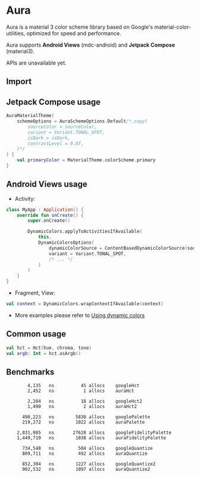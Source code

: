 # Aura

Aura is a material 3 color scheme library based on Google's material-color-utilities,
optimized for speed and performance.

Aura supports **Android Views** (mdc-android) and **Jetpack Compose** (material3).

APIs are unavailable yet.

## Import

## Jetpack Compose usage

```kotlin
AuraMaterialTheme(
    schemeOptions = AuraSchemeOptions.Default/*.copy(
        sourceColor = sourceColor,
        variant = Variant.TONAL_SPOT,
        isDark = isDark,
        contrastLevel = 0.0f,
    )*/
) {
    val primaryColor = MaterialTheme.colorScheme.primary
}
```

## Android Views usage

* Activity:

```kotlin
class MyApp : Application() {
    override fun onCreate() {
        super.onCreate()

        DynamicColors.applyToActivitiesIfAvailable(
            this,
            DynamicColorsOptions(
                dynamicColorSource = ContentBasedDynamicColorSource(sourceColor),
                variant = Variant.TONAL_SPOT,
                /* ... */
            )
        )
    }
}
```

* Fragment, View:

```kotlin
val context = DynamicColors.wrapContextIfAvailable(context)
```

* More examples please refer
  to [Using dynamic colors](https://github.com/material-components/material-components-android/blob/master/docs/theming/Color.md#using-dynamic-colors)

## Common usage

```kotlin
val hct = Hct(hue, chroma, tone)
val argb: Int = hct.asArgb()
```

## Benchmarks

```
        4,135   ns          45 allocs    googleHct
        2,452   ns           1 allocs    auraHct

        2,284   ns          18 allocs    googleHct2
        1,490   ns           2 allocs    auraHct2

      490,223   ns        5830 allocs    googlePalette
      219,272   ns        1022 allocs    auraPalette

    2,831,985   ns       27628 allocs    googleFidelityPalette
    1,449,719   ns        1038 allocs    auraFidelityPalette

      734,548   ns         504 allocs    googleQuantize
      809,711   ns         492 allocs    auraQuantize

      852,304   ns        1227 allocs    googleQuantize2
      902,532   ns        1097 allocs    auraQuantize2
```
